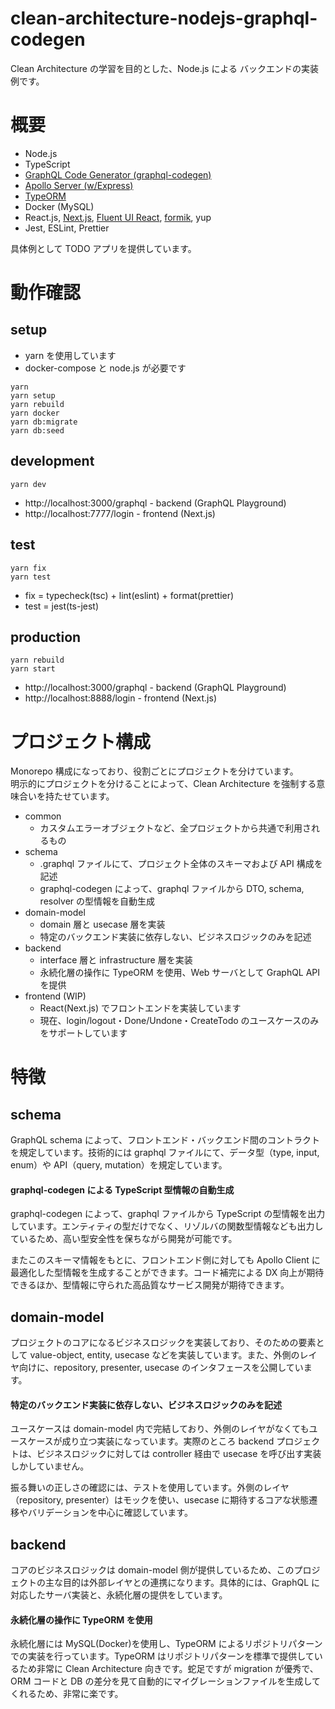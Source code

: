 # clean-architecture-nodejs-graphql-codegen

Clean Architecture の学習を目的とした、Node.js による バックエンドの実装例です。

# 概要

- Node.js
- TypeScript
- [GraphQL Code Generator (graphql-codegen)](https://graphql-code-generator.com/)
- [Apollo Server (w/Express)](https://www.apollographql.com/docs/apollo-server/)
- [TypeORM](https://typeorm.io/#/)
- Docker (MySQL)
- React.js, [Next.js](https://nextjs.org/), [Fluent UI React](https://developer.microsoft.com/ja-JP/fluentui#/), [formik](https://formik.org/), yup
- Jest, ESLint, Prettier

具体例として TODO アプリを提供しています。

# 動作確認

## setup

- yarn を使用しています
- docker-compose と node.js が必要です

```
yarn
yarn setup
yarn rebuild
yarn docker
yarn db:migrate
yarn db:seed
```

## development

```
yarn dev
```

- http://localhost:3000/graphql - backend (GraphQL Playground)
- http://localhost:7777/login - frontend (Next.js)

## test

```
yarn fix
yarn test
```

- fix = typecheck(tsc) + lint(eslint) + format(prettier)
- test = jest(ts-jest)

## production

```
yarn rebuild
yarn start
```

- http://localhost:3000/graphql - backend (GraphQL Playground)
- http://localhost:8888/login - frontend (Next.js)

# プロジェクト構成

Monorepo 構成になっており、役割ごとにプロジェクトを分けています。  
明示的にプロジェクトを分けることによって、Clean Architecture を強制する意味合いを持たせています。

- common
  - カスタムエラーオブジェクトなど、全プロジェクトから共通で利用されるもの
- schema
  - .graphql ファイルにて、プロジェクト全体のスキーマおよび API 構成を記述
  - graphql-codegen によって、graphql ファイルから DTO, schema, resolver の型情報を自動生成
- domain-model
  - domain 層と usecase 層を実装
  - 特定のバックエンド実装に依存しない、ビジネスロジックのみを記述
- backend
  - interface 層と infrastructure 層を実装
  - 永続化層の操作に TypeORM を使用、Web サーバとして GraphQL API を提供
- frontend (WIP)
  - React(Next.js) でフロントエンドを実装しています
  - 現在、login/logout・Done/Undone・CreateTodo のユースケースのみをサポートしています

# 特徴

## schema

GraphQL schema によって、フロントエンド・バックエンド間のコントラクトを規定しています。技術的には graphql ファイルにて、データ型（type, input, enum）や API（query, mutation）を規定しています。

#### graphql-codegen による TypeScript 型情報の自動生成

graphql-codegen によって、graphql ファイルから TypeScript の型情報を出力しています。エンティティの型だけでなく、リゾルバの関数型情報なども出力しているため、高い型安全性を保ちながら開発が可能です。

またこのスキーマ情報をもとに、フロントエンド側に対しても Apollo Client に最適化した型情報を生成することができます。コード補完による DX 向上が期待できるほか、型情報に守られた高品質なサービス開発が期待できます。

## domain-model

プロジェクトのコアになるビジネスロジックを実装しており、そのための要素として value-object, entity, usecase などを実装しています。また、外側のレイヤ向けに、repository, presenter, usecase のインタフェースを公開しています。

#### 特定のバックエンド実装に依存しない、ビジネスロジックのみを記述

ユースケースは domain-model 内で完結しており、外側のレイヤがなくてもユースケースが成り立つ実装になっています。実際のところ backend プロジェクトは、ビジネスロジックに対しては controller 経由で usecase を呼び出す実装しかしていません。

振る舞いの正しさの確認には、テストを使用しています。外側のレイヤ（repository, presenter）はモックを使い、usecase に期待するコアな状態遷移やバリデーションを中心に確認しています。

## backend

コアのビジネスロジックは domain-model 側が提供しているため、このプロジェクトの主な目的は外部レイヤとの連携になります。具体的には、GraphQL に対応したサーバ実装と、永続化層の提供をしています。

#### 永続化層の操作に TypeORM を使用

永続化層には MySQL(Docker)を使用し、TypeORM によるリポジトリパターンでの実装を行っています。TypeORM はリポジトリパターンを標準で提供しているため非常に Clean Architecture 向きです。蛇足ですが migration が優秀で、ORM コードと DB の差分を見て自動的にマイグレーションファイルを生成してくれるため、非常に楽です。
